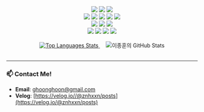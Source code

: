 <div align='center'>
  <img src="https://img.shields.io/badge/JavaScript-F7DF1E?style=for-the-badge&logo=javascript&logoColor=black"/>
  <img src="https://img.shields.io/badge/TypeScript-3178C6?style=for-the-badge&logo=Typescript&logoColor=white"/>
  <img src="https://img.shields.io/badge/Java-007396?style=for-the-badge&logo=java&logoColor=white"/>
  <br/>
  
  <img src="https://img.shields.io/badge/React-61DAFB?style=for-the-badge&logo=React&logoColor=black"/>
  <img src="https://img.shields.io/badge/Node.js-339933?style=for-the-badge&logo=Node.js&logoColor=white"/>
  <img src="https://img.shields.io/badge/Express-000000?style=for-the-badge&logo=express&logoColor=white"/>
  <img src="https://img.shields.io/badge/Spring Boot-6DB33F?style=for-the-badge&logo=spring-boot&logoColor=white"/>
  <img src="https://img.shields.io/badge/Spring Data JPA-6DB33F?style=for-the-badge&logo=spring&logoColor=white"/>
  <br/>

  <img src="https://img.shields.io/badge/MySQL-4479A1?style=for-the-badge&logo=mysql&logoColor=white"/>
  <img src="https://img.shields.io/badge/MariaDB-003545?style=for-the-badge&logo=mariadb&logoColor=white"/>
  <img src="https://img.shields.io/badge/H2-808080?style=for-the-badge&logoColor=white"/>
  <br/>

  <img src="https://img.shields.io/badge/Docker-2496ED?style=for-the-badge&logo=docker&logoColor=white"/>
  <img src="https://img.shields.io/badge/GitHub Actions-2088FF?style=for-the-badge&logo=github-actions&logoColor=white"/>
  <img src="https://img.shields.io/badge/Amazon S3-569A31?style=for-the-badge&logo=amazon-s3&logoColor=white"/>
  <img src="https://img.shields.io/badge/Amazon EC2-FF9900?style=for-the-badge&logo=amazon-ec2&logoColor=white"/>
</div>

<br/>

<div align='center'>
  <a href="https://github.com/anuraghazra/github-readme-stats">
    <img src="https://github-readme-stats.vercel.app/api/top-langs/?username=jonghoon-L&theme=tokyonight&hide=html,css" alt="Top Languages Stats"/>
  </a>
  &nbsp;&nbsp;&nbsp;
  <img src="https://github-readme-stats.vercel.app/api?username=jonghoon-L&show_icons=true&theme=bear&hide=stars&custom_title=%EC%9D%B4%EC%A2%85%ED%9B%88%EC%9D%98%20GitHub%20Stats" alt="이종훈의 GitHub Stats"/>
</div>

<br/>

---

### 📫 Contact Me!

- **Email**: ghoonghoon@gmail.com
- **Velog**: [https://velog.io//@znhxxn/posts](https://velog.io/@znhxxn/posts)
